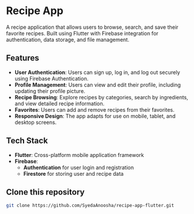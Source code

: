 # Recipe App

A recipe application that allows users to browse, search, and save their favorite recipes. Built using Flutter with Firebase integration for authentication, data storage, and file management.

## Features

- **User Authentication**: Users can sign up, log in, and log out securely using Firebase Authentication.
- **Profile Management**: Users can view and edit their profile, including updating their profile picture.
- **Recipe Browsing**: Explore recipes by categories, search by ingredients, and view detailed recipe information.
- **Favorites**: Users can add and remove recipes from their favorites.
- **Responsive Design**: The app adapts for use on mobile, tablet, and desktop screens.
<!-- - **Cooking Tips & Tricks**: Provides helpful cooking tips to enhance the user experience. -->

## Tech Stack

- **Flutter**: Cross-platform mobile application framework
- **Firebase**:
  - **Authentication** for user login and registration
  - **Firestore** for storing user and recipe data
  <!-- - **Storage** for managing images and files -->

## Clone this repository
   ```bash
   git clone https://github.com/SyedaAnoosha/recipe-app-flutter.git
